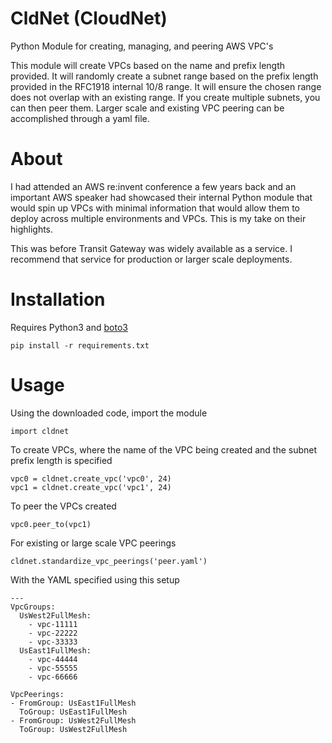 # CldNet (CloudNet)
Python Module for creating, managing, and peering AWS VPC's

This module will create VPCs based on the name and prefix length provided. It will randomly create a subnet range based on the prefix length provided in the RFC1918 internal 10/8 range. It will ensure the chosen range does not overlap with an existing range. If you create multiple subnets, you can then peer them. Larger scale and existing VPC peering can be accomplished through a yaml file.

# About
I had attended an AWS re:invent conference a few years back and an important AWS speaker had showcased their internal Python module that would spin up VPCs with minimal information that would allow them to deploy across multiple environments and VPCs. This is my take on their highlights.

This was before Transit Gateway was widely available as a service. I recommend that service for production or larger scale deployments.

# Installation
Requires Python3 and [boto3](https://boto3.amazonaws.com/v1/documentation/api/latest/guide/quickstart.html#installation)

```
pip install -r requirements.txt
```

# Usage
Using the downloaded code, import the module
```
import cldnet
```
To create VPCs, where the name of the VPC being created and the subnet prefix length is specified
```
vpc0 = cldnet.create_vpc('vpc0', 24)
vpc1 = cldnet.create_vpc('vpc1', 24)
```
To peer the VPCs created
```
vpc0.peer_to(vpc1)
```
For existing or large scale VPC peerings
```
cldnet.standardize_vpc_peerings('peer.yaml')
```
With the YAML specified using this setup
```
---
VpcGroups:
  UsWest2FullMesh:
    - vpc-11111
    - vpc-22222
    - vpc-33333
  UsEast1FullMesh:
    - vpc-44444
    - vpc-55555
    - vpc-66666

VpcPeerings:
- FromGroup: UsEast1FullMesh
  ToGroup: UsEast1FullMesh
- FromGroup: UsWest2FullMesh
  ToGroup: UsWest2FullMesh
```